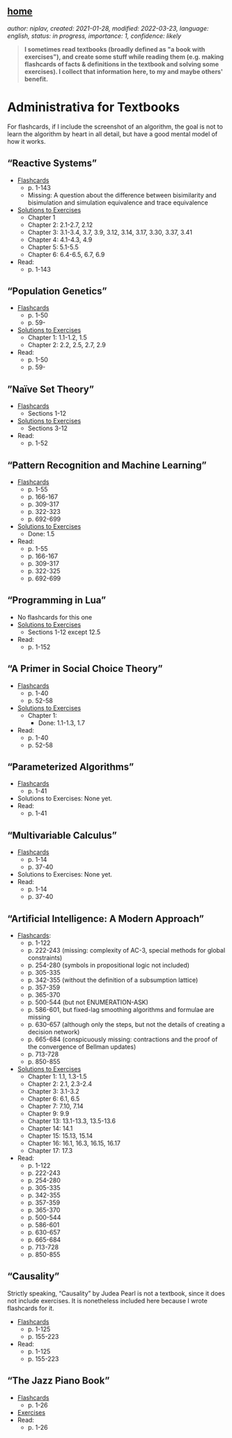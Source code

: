 [home](./index.md)
-------------------

*author: niplav, created: 2021-01-28, modified: 2022-03-23, language: english, status: in progress, importance: 1, confidence: likely*

> __I sometimes read textbooks (broadly defined as "a book with
exercises"), and create some stuff while reading them (e.g. making
flashcards of facts & definitions in the textbook and solving some
exercises). I collect that information here, to my and maybe others'
benefit.__

Administrativa for Textbooks
============================

For flashcards, if I include the screenshot of an algorithm, the goal
is not to learn the algorithm by heart in all detail, but have a good
mental model of how it works.

“Reactive Systems”
-------------------

* [Flashcards](./flash/reactive_systems.apkg)
	* p. 1-143
	* Missing: A question about the difference between bisimilarity and bisimulation and simulation equivalence and trace equivalence
* [Solutions to Exercises](./rs_solutions.md)
	* Chapter 1
	* Chapter 2: 2.1-2.7, 2.12
	* Chapter 3: 3.1-3.4, 3.7, 3.9, 3.12, 3.14, 3.17, 3.30, 3.37, 3.41
	* Chapter 4: 4.1-4.3, 4.9
	* Chapter 5: 5.1-5.5
	* Chapter 6: 6.4-6.5, 6.7, 6.9
* Read:
	* p. 1-143

“Population Genetics”
---------------------

* [Flashcards](./flash/population_genetics.apkg)
	* p. 1-50
	* p. 59-
* [Solutions to Exercises](./pg_solutions.md)
	* Chapter 1: 1.1-1.2, 1.5
	* Chapter 2: 2.2, 2.5, 2.7, 2.9
* Read:
	* p. 1-50
	* p. 59-

”Naïve Set Theory”
------------------

* [Flashcards](./flash/naïve_set_theory.apkg)
	* Sections 1-12
* [Solutions to Exercises](./nst_solutions.md)
	* Sections 3-12
* Read:
	* p. 1-52

“Pattern Recognition and Machine Learning”
------------------------------------------

* [Flashcards](./flash/pattern_recognition_and_machine_learning.apkg)
	* p. 1-55
	* p. 166-167
	* p. 309-317
	* p. 322-323
	* p. 692-699
* [Solutions to Exercises](./praml_solutions.md)
	* Done: 1.5
* Read:
	* p. 1-55
	* p. 166-167
	* p. 309-317
	* p. 322-325
	* p. 692-699

“Programming in Lua”
---------------------

* No flashcards for this one
* [Solutions to Exercises](./pil_solutions.md)
	* Sections 1-12 except 12.5
* Read:
	* p. 1-152

“A Primer in Social Choice Theory”
-----------------------------------

* [Flashcards](./flash/a_primer_in_social_choice_theory.apkg)
	* p. 1-40
	* p. 52-58
* [Solutions to Exercises](./apisct_solutions.md)
	* Chapter 1:
		* Done: 1.1-1.3, 1.7
* Read:
	* p. 1-40
	* p. 52-58

“Parameterized Algorithms”
--------------------------

* [Flashcards](./flash/parameterized_algorithms.apkg)
	* p. 1-41
* Solutions to Exercises: None yet.
* Read:
	* p. 1-41

“Multivariable Calculus”
------------------------

* [Flashcards](./flash/multivariable_calculus.apkg)
	* p. 1-14
	* p. 37-40
* Solutions to Exercises: None yet.
* Read:
	* p. 1-14
	* p. 37-40

“Artificial Intelligence: A Modern Approach”
---------------------------------------------

* [Flashcards](./flash/artificial_intelligence_a_modern_approach.apkg):
	* p. 1-122
	* p. 222-243 (missing: complexity of AC-3, special methods for global constraints)
	* p. 254-280 (symbols in propositional logic not included)
	* p. 305-335
	* p. 342-355 (without the definition of a subsumption lattice)
	* p. 357-359
	* p. 365-370
	* p. 500-544 (but not ENUMERATION-ASK)
	* p. 586-601, but fixed-lag smoothing algorithms and formulae are missing
	* p. 630-657 (although only the steps, but not the details of creating a decision network)
	* p. 665-684 (conspicuously missing: contractions and the proof of the convergence of Bellman updates)
	* p. 713-728
	* p. 850-855
* [Solutions to Exercises](./aima_solutions.md)
	* Chapter 1: 1.1, 1.3-1.5
	* Chapter 2: 2.1, 2.3-2.4
	* Chapter 3: 3.1-3.2
	* Chapter 6: 6.1, 6.5
	* Chapter 7: 7.10, 7.14
	* Chapter 9: 9.9
	* Chapter 13: 13.1-13.3, 13.5-13.6
	* Chapter 14: 14.1
	* Chapter 15: 15.13, 15.14
	* Chapter 16: 16.1, 16.3, 16.15, 16.17
	* Chapter 17: 17.3
* Read:
	* p. 1-122
	* p. 222-243
	* p. 254-280
	* p. 305-335
	* p. 342-355
	* p. 357-359
	* p. 365-370
	* p. 500-544
	* p. 586-601
	* p. 630-657
	* p. 665-684
	* p. 713-728
	* p. 850-855

“Causality”
-----------

Strictly speaking, “Causality” by Judea Pearl is not a textbook,
since it does not include exercises. It is nonetheless included here
because I wrote flashcards for it.

* [Flashcards](./flash/causality.apkg)
	* p. 1-125
	* p. 155-223
* Read:
	* p. 1-125
	* p. 155-223

“The Jazz Piano Book”
---------------------

* [Flashcards](./flash/the_jazz_piano_book.apkg)
	* p. 1-26
* [Exercises](./tjpb_exercises.md)
* Read:
	* p. 1-26
